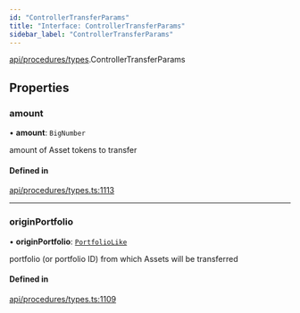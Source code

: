 ```yaml
---
id: "ControllerTransferParams"
title: "Interface: ControllerTransferParams"
sidebar_label: "ControllerTransferParams"
---
```


[api/procedures/types](../../../../../modules/API/Procedures/Types/Types.md).ControllerTransferParams

## Properties

### amount

• **amount**: `BigNumber`

amount of Asset tokens to transfer

#### Defined in

[api/procedures/types.ts:1113](https://github.com/PolymeshAssociation/polymesh-sdk/blob/c53723bab/src/api/procedures/types.ts#L1113)

___

### originPortfolio

• **originPortfolio**: [`PortfolioLike`](../../../../../modules/API/Entities/Types/Types.md#portfoliolike)

portfolio (or portfolio ID) from which Assets will be transferred

#### Defined in

[api/procedures/types.ts:1109](https://github.com/PolymeshAssociation/polymesh-sdk/blob/c53723bab/src/api/procedures/types.ts#L1109)
